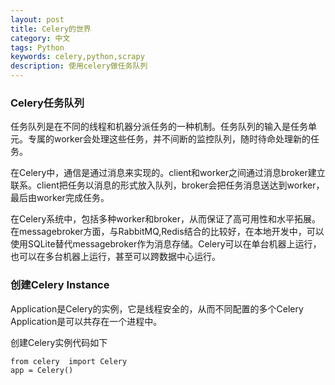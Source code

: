 ```yaml
---
layout: post
title: Celery的世界
category: 中文
tags: Python
keywords: celery,python,scrapy
description: 使用celery做任务队列
---
```


### Celery任务队列

任务队列是在不同的线程和机器分派任务的一种机制。任务队列的输入是任务单元。专属的worker会处理这些任务，并不间断的监控队列，随时待命处理新的任务。

在Celery中，通信是通过消息来实现的。client和worker之间通过消息broker建立联系。client把任务以消息的形式放入队列，broker会把任务消息送达到worker，最后由worker完成任务。

在Celery系统中，包括多种worker和broker，从而保证了高可用性和水平拓展。在messagebroker方面，与RabbitMQ,Redis结合的比较好，在本地开发中，可以使用SQLite替代messagebroker作为消息存储。Celery可以在单台机器上运行，也可以在多台机器上运行，甚至可以跨数据中心运行。

### 创建Celery Instance

Application是Celery的实例，它是线程安全的，从而不同配置的多个Celery Application是可以共存在一个进程中。

创建Celery实例代码如下

    from celery  import Celery
    app = Celery()
